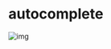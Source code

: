 # autocomplete

![img](http://latex.codecogs.com/gif.latex?f(\varphi)%20=%20\cases{\varphi\in\mathcal{D},%20&%20\text{%20}%20\varphi%20\cr%20\varphi\notin\mathcal{D},%20&%20\text{%20}%20([s(\varphi_{m-1},T_{w})]%20\bigcap%20[s(\varphi_{m-1},T_{c})])%20\bigcup%20([s(\varphi_{m-1},T_{c})]%20\diagdown%20([s(\varphi_{m-1},T_{w})]%20\bigcap%20[s(\varphi_{m-1},T_{c})])%20)%20%20})
